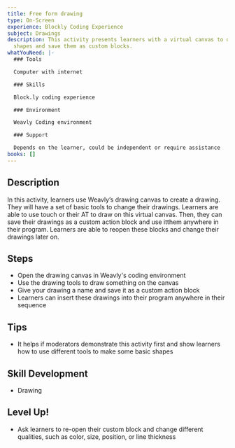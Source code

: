 ```yaml
---
title: Free form drawing
type: On-Screen
experience: Blockly Coding Experience
subject: Drawings
description: This activity presents learners with a virtual canvas to draw
  shapes and save them as custom blocks.
whatYouNeed: |-
  ### Tools

  Computer with internet

  ### Skills

  Block.ly coding experience

  ### Environment

  Weavly Coding environment

  ### Support

  Depends on the learner, could be independent or require assistance
books: []
---
```

## Description

In this activity, learners use Weavly’s drawing canvas to create a drawing. They will have a set of basic tools to change their drawings. Learners are able to use touch or their AT to draw on this virtual canvas. Then, they can save their drawings as a custom action block and use itthem anywhere in their program. Learners are able to reopen these blocks and change their drawings later on.

## Steps

* Open the drawing canvas in Weavly's coding environment
* Use the drawing tools to draw something on the canvas
* Give your drawing a name and save it as a custom action block
* Learners can insert these drawings into their program anywhere in their sequence

## Tips

* It helps if moderators demonstrate this activity first and show learners how to use different tools to make some basic shapes

## Skill Development

* Drawing

## Level Up!

* Ask learners to re-open their custom block and change different qualities, such as color, size, position, or line thickness